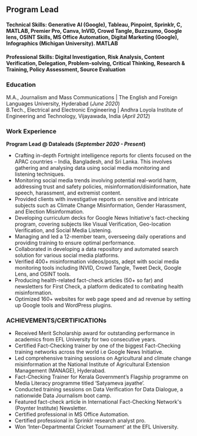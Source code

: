 ## Program Lead

#### Technical Skills: Generative AI (Google), Tableau, Pinpoint, Sprinklr, C, MATLAB, Premier Pro, Canva, InVID, Crowd Tangle, Buzzsumo, Google lens, OSINT Skills, MS Office Automation, Digital Marketing (Google), Infographics (Michigan University). MATLAB

#### Professional Skills: Digital Investigation, Risk Analysis, Content Verification, Delegation, Problem-solving, Critical Thinking, Research & Training, Policy Assessment, Source Evaluation

### Education 
M.A., Journalism and Mass Communications | The English and Foreign Languages University, Hyderabad  (_June 2020_)	
B.Tech., Electrical and Electronic Engineering | Andhra Loyola Institute of Engineering and Technology, Vijayawada, India (_April 2012_)	

### Work Experience
**Program Lead @ Dataleads (_September 2020 - Present_)**
- Crafting in-depth Fortnight intelligence reports for clients focused on the APAC countries – India, Bangladesh, and Sri Lanka. This involves gathering and analysing data using social media monitoring and listening techniques.
- Monitoring social media trends involving potential real-world harm, addressing trust and safety policies, misinformation/disinformation, hate speech, harassment, and extremist content.
- Provided clients with investigative reports on sensitive and intricate subjects such as Climate Change Misinformation, Gender Harassment, and Election Misinformation.
- Developing curriculum decks for Google News Initiative's fact-checking program, covering subjects like Visual Verification, Geo-location Verification, and Social Media Listening.
- Managing and led a 12-member team, overseeing daily operations and providing training to ensure optimal performance.
- Collaborated in developing a data repository and automated search solution for various social media platforms.
- Verified 400+ misinformation videos/posts, adept with social media monitoring tools including INVID, Crowd Tangle, Tweet Deck, Google Lens, and OSINT tools.
- Producing health-related fact-check articles (50+ so far) and newsletters for First Check, a platform dedicated to combating health misinformation.
- Optimized 160+ websites for web page speed and ad revenue by setting up Google tools and WordPress plugins.

### ACHIEVEMENTS/CERTIFICATIONs
- Received Merit Scholarship award for outstanding performance in academics from EFL University for two consecutive years.
- Certified Fact-Checking trainer by one of the biggest Fact-Checking training networks across the world i.e Google News Initiative.
- Led comprehensive training sessions on Agricultural and climate change misinformation at the National Institute of Agricultural Extension Management (MANAGE), Hyderabad.
- Fact-Checking Trainer for Kerala Government’s Flagship programme on Media Literacy programme titled ‘Satyameva jayathe’.
- Conducted training sessions on Data Verification for Data Dialogue, a nationwide Data Journalism boot camp.
- Featured fact-check article in International Fact-Checking Network's (Poynter Institute) Newsletter.
- Certified professional in MS Office Automation. 
- Certified professional in Sprinklr research analyst pro.
- Won ‘Inter-Departmental Cricket Tournament’ at the EFL University.



